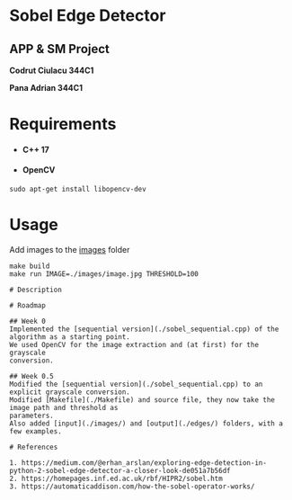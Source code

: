# Sobel Edge Detector

## APP & SM Project

**Codrut Ciulacu 344C1**

**Pana Adrian 344C1**

# Requirements

- #### C++ 17

- #### OpenCV
`sudo apt-get install libopencv-dev `

# Usage
Add images to the [images](./images/) folder
```
make build
make run IMAGE=./images/image.jpg THRESHOLD=100

# Description

# Roadmap

## Week 0
Implemented the [sequential version](./sobel_sequential.cpp) of the algorithm as a starting point.
We used OpenCV for the image extraction and (at first) for the grayscale
conversion. 

## Week 0.5
Modified the [sequential version](./sobel_sequential.cpp) to an explicit grayscale conversion.
Modified [Makefile](./Makefile) and source file, they now take the image path and threshold as
parameters.
Also added [input](./images/) and [output](./edges/) folders, with a few examples.

# References

1. https://medium.com/@erhan_arslan/exploring-edge-detection-in-python-2-sobel-edge-detector-a-closer-look-de051a7b56df
2. https://homepages.inf.ed.ac.uk/rbf/HIPR2/sobel.htm
3. https://automaticaddison.com/how-the-sobel-operator-works/